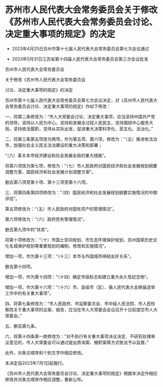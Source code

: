# 苏州市人民代表大会常务委员会关于修改《苏州市人民代表大会常务委员会讨论、决定重大事项的规定》的决定

- 2023年4月25日苏州市第十七届人民代表大会常务委员会第七次会议通过

- 2023年5月31日江苏省第十四届人民代表大会常务委员会第三次会议批准

<!-- INFO END -->

苏州市人民代表大会常务委员会

关于修改《苏州市人民代表大会常务委员会

讨论、决定重大事项的规定》的决定

苏州市第十七届人民代表大会常务委员会第七次会议决定，对《苏州市人民代表大会常务委员会讨论、决定重大事项的规定》作如下修改：

一、将第二条修改为：“市人大常委会讨论、决定重大事项，应当坚持中国共产党的领导，坚持以人民为中心，坚持和发展全过程人民民主，坚持围绕中心服务大局，坚持依法履职，坚持从实际出发，促进重大决策科学化、民主化、法治化。”

二、将第三条第五项改为两项，作为第五项、第六项，修改为：“（五）推进依法治市，加强社会主义民主法治建设的重大决策和部署；

“（六）事关本市经济建设和社会发展全局的重大措施”。

将第六项改为第七项，修改为：“（七）市人民政府对国民经济和社会发展规划纲要调整方案、国民经济和社会发展计划调整方案”。

删去第八项至第十项、第十三项至第十六项。

三、将第四条第四项修改为：“（四）国民经济和社会发展规划纲要实施情况的中期评估”。

第五项修改为：“（五）市人民政府对国有资产的管理情况”。

第六项修改为：“（六）政府债务管理情况”。

删去第九项中的“扶贫”。

将第十项修改为：“（十）市国土空间规划、市生态环境保护规划、苏州国家历史文化名城保护规划等重要规划的编制、修改和实施情况”。

增加一项，作为第十三项：“（十三）本市与外国城市缔结友好关系”。

删去第十四项。

增加一项，作为第十四项：“（十四）确定市级标志和建立重大永久性纪念物”。

增加一项，作为第十六项：“（十六）市、县级市（区）、镇人民代表大会换届选举工作中的有关重大事项”。

四、将第七条修改为：“市人民政府、市监察委员会、市中级人民法院、市人民检察院关于重大事项的议案、报告，应当在市人大常委会会议召开十日前提交市人大常委会。”

五、删去第九条。

六、将第十四条第一款修改为：“对不执行有关重大事项决议决定、不研究处理审议意见的，市人大常委会可以通过提出质询案、撤职案等方式依法予以监督。”

此外，对条文顺序和个别文字作相应修改。

本决定自2023年7月1日起施行。

《苏州市人民代表大会常务委员会讨论、决定重大事项的规定》根据本决定作相应修改并对条文顺序作相应调整，重新公布。
